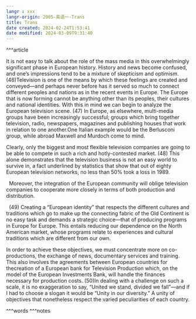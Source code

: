 ```yaml
---
langr : xxx
langr-origin: 2005-英语一-Trans
title: Trans
date created: 2024-02-24T1:53:41
date modified: 2024-03-09T9:31:40
---
```


^^^article

It is not easy to talk about the role of the mass media in this overwhelmingly significant phase in European history. History and news become confused, and one’s impressions tend to be a mixture of skepticism and optimism. (46)Television is one of the means by which these feelings are created and conveyed—and perhaps never before has it served so much to connect different peoples and nations as in the recent events in Europe. The Europe that is now forming cannot be anything other than its peoples, their cultures and national identities. With this in mind we can begin to analyze the European television scene. (47) In Europe, as elsewhere, multi-media groups have been increasingly successful; groups which bring together television, radio, newspapers, magazines and publishing houses that work in relation to one another.One Italian example would be the Berlusconi group, while abroad Maxwell and Murdoch come to mind.

Clearly, only the biggest and most flexible television companies are going to be able to compete in such a rich and hotly-contested market. (48) This alone demonstrates that the television business is not an easy world to survive in, a fact underlined by statistics that show that out of eighty European television networks, no less than 50% took a loss in 1989.

  Moreover, the integration of the European community will oblige television companies to cooperate more closely in terms of both production and distribution.

  (49) Creating a “European identity” that respects the different cultures and traditions which go to make up the connecting fabric of the Old Continent is no easy task and demands a strategic choice—that of producing programs in Europe for Europe. This entails reducing our dependence on the North American market, whose programs relate to experiences and cultural traditions which are different from our own.

In order to achieve these objectives, we must concentrate more on co-productions, the exchange of news, documentary services and training. This also involves the agreements between European countries for thecreation of a European bank for Television Production which, on the model of the European Investments Bank, will handle the finances necessary for production costs. (50)In dealing with a challenge on such a scale, it is no exaggeration to say, “United we stand, divided we fall”—and if I had to choose a slogan it would be “Unity in our diversity.” A unity of objectives that nonetheless respect the varied peculiarities of each country.




^^^words
^^^notes
